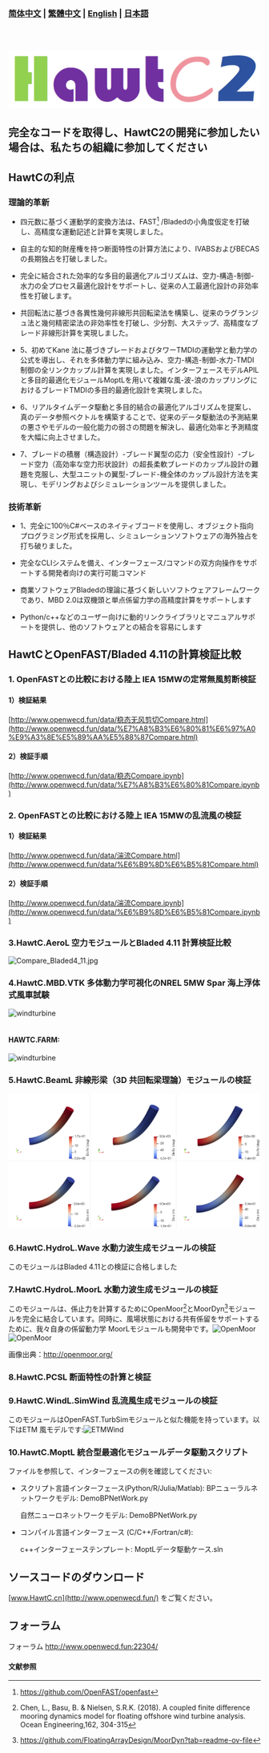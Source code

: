 ### [简体中文](./README.md) | [繁體中文](./README_FCN.md) | [English](./README_EN.md) | [日本語](./README_JP.md)
</br>
</br>

![HawtC](./docs/image/TheoryManualandBarchMarkreport/图标.png)

##   完全なコードを取得し、HawtC2の開発に参加したい場合は、私たちの組織に参加してください

##   HawtCの利点

###   理論的革新

*     
    四元数に基づく運動学的変換方法は、FAST[^1] /Bladedの小角度仮定を打破し、高精度な運動記述と計算を実現しました。  
    
*     
    自主的な知的財産権を持つ断面特性の計算方法により、IVABSおよびBECASの長期独占を打破しました。  
    
*     
    完全に結合された効率的な多目的最適化アルゴリズムは、空力-構造-制御-水力の全プロセス最適化設計をサポートし、従来の人工最適化設計の非効率性を打破します。  
    
*     
    共回転法に基づき各異性幾何非線形共回転梁法を構築し、従来のラグランジュ法と幾何精密梁法の非効率性を打破し、少分割、大ステップ、高精度なブレード非線形計算を実現しました。  
    
*     
    5、初めてKane 法に基づきブレードおよびタワーTMDIの運動学と動力学の公式を導出し、それを多体動力学に組み込み、空力-構造-制御-水力-TMDI 制御の全リンクカップル計算を実現しました。インターフェースモデルAPILと多目的最適化モジュールMoptLを用いて複雑な風-波-浪のカップリングにおけるブレードTMDIの多目的最適化設計を実現しました。  

*     
    6、リアルタイムデータ駆動と多目的結合の最適化アルゴリズムを提案し、真のデータ参照ベクトルを構築することで、従来のデータ駆動法の予測結果の悪さやモデルの一般化能力の弱さの問題を解決し、最適化効率と予測精度を大幅に向上させました。  
    
*     
    7、ブレードの積層（構造設計）-ブレード翼型の応力（安全性設計）-ブレード空力（高効率な空力形状設計）の超長柔軟ブレードのカップル設計の難題を克服し、大型ユニットの翼型-ブレード-機全体のカップル設計方法を実現し、モデリングおよびシミュレーションツールを提供しました。  
      
    

###   技術革新  

*     
    1、完全に100％C#ベースのネイティブコードを使用し、オブジェクト指向プログラミング形式を採用し、シミュレーションソフトウェアの海外独占を打ち破りました。  
    
*     
    完全なCLIシステムを備え、インターフェース/コマンドの双方向操作をサポートする開発者向けの実行可能コマンド  
    
*     
    商業ソフトウェアBladedの理論に基づく新しいソフトウェアフレームワークであり、MBD 2.0は双機頭と単点係留力学の高精度計算をサポートします  
    
*     
    Python/c++などのユーザー向けに動的リンクライブラリとマニュアルサポートを提供し、他のソフトウェアとの結合を容易にします  
    

##   HawtCとOpenFAST/Bladed 4.11の計算検証比較

###   1\. OpenFASTとの比較における陸上 IEA 15MWの定常無風剪断検証

####   1）検証結果

[http://www.openwecd.fun/data/稳态无风剪切Compare.html](http://www.openwecd.fun/data/%E7%A8%B3%E6%80%81%E6%97%A0%E9%A3%8E%E5%89%AA%E5%88%87Compare.html)

####   2）検証手順

[http://www.openwecd.fun/data/稳态Compare.ipynb](http://www.openwecd.fun/data/%E7%A8%B3%E6%80%81Compare.ipynb)

###   2\. OpenFASTとの比較における陸上 IEA 15MWの乱流風の検証

####   1）検証結果

[http://www.openwecd.fun/data/湍流Compare.html](http://www.openwecd.fun/data/%E6%B9%8D%E6%B5%81Compare.html)

####   2）検証手順

[http://www.openwecd.fun/data/湍流Compare.ipynb](http://www.openwecd.fun/data/%E6%B9%8D%E6%B5%81Compare.ipynb)

###   3.HawtC.AeroL 空力モジュールとBladed 4.11 計算検証比較

![Compare_Bladed4_11.jpg](./docs/Compare_Bladed4_11.jpg)

###   4.HawtC.MBD.VTK 多体動力学可視化のNREL 5MW Spar 海上浮体式風車試験

![windturbine](./docs/image/TheoryManualandBarchMarkreport/12.webp)
<br/>
<br/>
#### HAWTC.FARM:
![windturbine](./docs/image/TheoryManualandBarchMarkreport/wind-farm.webp)


###   5.HawtC.BeamL 非線形梁（3D 共回転梁理論）モジュールの検証

![windturbine](./docs/image/TheoryManualandBarchMarkreport/BeamL.png)

###   6.HawtC.HydroL.Wave 水動力波生成モジュールの検証

  
このモジュールはBladed 4.11との検証に合格しました

###   7.HawtC.HydroL.MoorL 水動力波生成モジュールの検証

  
このモジュールは、係止力を計算するためにOpenMoor[^2]とMoorDyn[^3]モジュールを完全に結合しています。同時に、風場状態における共有係留をサポートするために、我々自身の係留動力学 MoorLモジュールも開発中です。![OpenMoor](./docs/image/TheoryManualandBarchMarkreport/Case1-25.gif) ![OpenMoor](./docs/image/TheoryManualandBarchMarkreport/Case3-5.gif)

  
画像出典：http://openmoor.org/

###   8.HawtC.PCSL 断面特性の計算と検証

###   9.HawtC.WindL.SimWind 乱流風生成モジュールの検証

  
このモジュールはOpenFAST.TurbSimモジュールと似た機能を持っています。以下はETM 風モデルです:![ETMWind](./docs/image/TheoryManualandBarchMarkreport/wind.webp)

###   10.HawtC.MoptL 統合型最適化モジュールデータ駆動スクリプト

  
ファイルを参照して、インターフェースの例を確認してください:

*     
    スクリプト言語インターフェース(Python/R/Julia/Matlab): BPニューラルネットワークモデル: DemoBPNetWork.py
    
      
    自然ニューロネットワークモデル: DemoBPNetWork.py
    
*     
    コンパイル言語インターフェース (C/C++/Fortran/c#):
    
      
    c++インターフェーステンプレート: MoptLデータ駆動ケース.sln
    

##   ソースコードのダウンロード

  
[www.HawtC.cn](http://www.openwecd.fun/) をご覧ください。

##   フォーラム

  
フォーラム http://www.openwecd.fun:22304/

####   文献参照

[^1]:https://github.com/OpenFAST/openfast
[^2]:Chen, L., Basu, B. & Nielsen, S.R.K. (2018). A coupled finite difference mooring dynamics model for floating offshore wind turbine analysis. Ocean Engineering,162, 304-315
[^3]:https://github.com/FloatingArrayDesign/MoorDyn?tab=readme-ov-file
